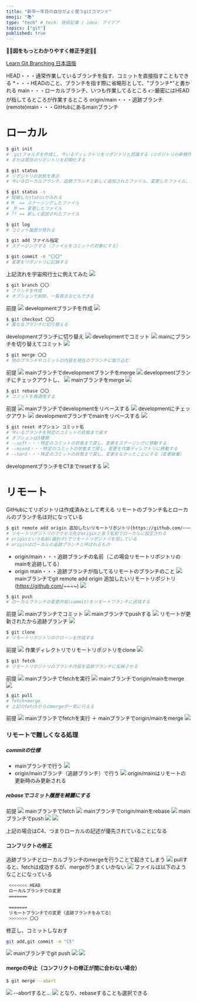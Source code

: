 ```yaml
---
title: "新卒一年目の自分がよく使うgitコマンド"
emoji: "📚"
type: "tech" # tech: 技術記事 / idea: アイデア
topics: ["git"]
published: true
---
```


🚨🚨**図をもっとわかりやすく修正予定**🚨🚨

[Learn Git Branching 日本語版](https://learngitbranching.js.org/?locale=ja)

HEAD・・・通常作業しているブランチを指す、コミットを直接指すこともできる
\*・・・HEADのこと、ブランチを指す際に省略形として、"ブランチ*"と書かれる
main・・・ローカルブランチ、いつも作業してるところ
👉厳密にはHEADが指してるところが作業するところ
origin/main・・・追跡ブランチ
(remote)main・・・GitHubにあるmainブランチ

# ローカル
```sh
$ git init 
# .gitフォルダを作成し、今いるディレクトリをリポジトリと認識する（リポジトリの新規作成）
# または既存のリポジトリを初期化する

$ git status
# リポジトリの状態を表示
# 今いるローカルブランチ、追跡ブランチと新しく追加されたファイル、変更したファイル、ステージングしたファイルがわかる

$ git status -s
# 短縮したstatusがみれる
# M_ == ステージングしたファイル
# _M == 変更したファイル
# ?? == 新しく追加されたファイル

$ git log
# コミット履歴が見れる

$ git add ファイル指定
# ステージングする（ファイルをコミットの対象にする）

$ git commit -m "〇〇"
# 変更をリポジトリに記録する
```
上記流れを宇宙飛行士に例えてみた
![](https://storage.googleapis.com/zenn-user-upload/5c5bf3898c67ee0699783042.png)

```sh
$ git branch 〇〇
# ブランチを作成
# オプションで削除、一覧表示などもできる
```
前提
![](https://storage.googleapis.com/zenn-user-upload/2250d965ec00938e18d09398.png)
developmentブランチを作成
![](https://storage.googleapis.com/zenn-user-upload/6bbbd5fa9f020dbd7991516c.png)

```sh
$ git checkout 〇〇
# 異なるブランチに切り替える
```
developmentブランチに切り替え
![](https://storage.googleapis.com/zenn-user-upload/2e0fbf1807fe3c8a0a176384.png)
developmentでコミット
![](https://storage.googleapis.com/zenn-user-upload/6fd198004d117e1e0181a445.png)
mainにブランチを切り替えてコミット
![](https://storage.googleapis.com/zenn-user-upload/ce1470180e4042892cc0d1cd.png)

```sh
$ git merge 〇〇
# 他のブランチやコミットの内容を現在のブランチに取り込む
```
前提
![](https://storage.googleapis.com/zenn-user-upload/f1f4ac3b2ef99373c97b7c68.png)
mainブランチでdevelopmentブランチをmerge
![](https://storage.googleapis.com/zenn-user-upload/f938a3d798a62881de8a3df4.png)
developmentブランチにチェックアウトし、
![](https://storage.googleapis.com/zenn-user-upload/ef0d92785c480e84916264d1.png)
mainブランチをmerge
![](https://storage.googleapis.com/zenn-user-upload/d34381532f2e7954c2ee31fa.png)

```sh
$ git rebase 〇〇
# コミットを再適用する
```
前提
![](https://storage.googleapis.com/zenn-user-upload/f1f4ac3b2ef99373c97b7c68.png)
mainブランチでdevelopmentをリベースする
![](https://storage.googleapis.com/zenn-user-upload/805fe1a029318d7215246420.png)
developmentにチェックアウト
![](https://storage.googleapis.com/zenn-user-upload/725b3f10f36f58715d7b1952.png)
developmentブランチでmainをリベースする
![](https://storage.googleapis.com/zenn-user-upload/7ab210023ebe490c79f602a0.png)

```sh
$ git reset オプション コミット名
# 今いるブランチを特定のコミットの状態まで戻す
# オプションは3種類
# --soft・・・特定のコミットの状態まで戻し、変更をステージングに移動する
# --mixed・・・特定のコミットの状態まで戻し、変更を作業ディレクトリに移動する
# --hard・・・特定のコミットの状態まで戻し、変更をなかったことにする（変更破棄）
```
developmentブランチをC1までresetする
![](https://storage.googleapis.com/zenn-user-upload/910f7c33d25156c9769d48d6.png)

# リモート
GitHubにてリポジトリは作成済みとして考える
リモートのブランチ名とローカルのブランチ名は対になっている

```sh
$ git remote add origin 追加したいリモートリポジトリ(https://github.com/~~~~)
# リモートリポジトリのアクセス先がoriginと言う名前でローカルに設定される
# originという名前(識別子)でリモートリポジトリを指している
# originはローカルの追跡ブランチと呼ばれるもの
```
- origin/main・・・追跡ブランチの名前（この場合リモートリポジトリのmainを追跡してる）
- origin main・・・追跡ブランチが指してるリモートのブランチのこと
![](https://storage.googleapis.com/zenn-user-upload/db912541f33bedb3d233c05f.png)
mainブランチでgit remote add origin 追加したいリモートリポジトリ(https://github.com/~~~~)
![](https://storage.googleapis.com/zenn-user-upload/6e0eac13ef255818a00b5283.png)

```sh
$ git push
# ローカルブランチの変更内容(commit)をリモートブランチに送信する
```
前提
![](https://storage.googleapis.com/zenn-user-upload/8d8797921919624384bda3ca.png)
mainブランチでコミット
![](https://storage.googleapis.com/zenn-user-upload/c9ac4ebe7ae63c5267b42e6d.png)
mainブランチでpushする
![](https://storage.googleapis.com/zenn-user-upload/3f9103a5a3dedb16175bdb37.png)
リモートが更新されたから追跡ブランチ
![](https://storage.googleapis.com/zenn-user-upload/763f8c0f950962bb9a85aacd.png)

```sh
$ git clone
# リモートリポジトリのクローンを作成する
```
前提
![](https://storage.googleapis.com/zenn-user-upload/c5b16da131e56ba300457113.png)
作業ディレクトリでリモートリポジトリをclone
![](https://storage.googleapis.com/zenn-user-upload/461b10d916d9d5a4fc5c5f48.png)
```sh
$ git fetch
# リモートリポジトリのブランチ内容を追跡ブランチに反映させる
```
前提
![](https://storage.googleapis.com/zenn-user-upload/64180b98b24610b6afc8c6a4.png)
mainブランチでfetchを実行
![](https://storage.googleapis.com/zenn-user-upload/7445e5c093840c2dc7b26885.png)
mainブランチでorigin/mainをmerge
![](https://storage.googleapis.com/zenn-user-upload/d4183da180d4d40193c29a63.png)
```sh
$ git pull
# fetch+merge
# 上記のfetchからのmergeが一気に行える
```
前提
![](https://storage.googleapis.com/zenn-user-upload/64180b98b24610b6afc8c6a4.png)
mainブランチでfetchを実行 ＋ mainブランチでorigin/mainをmerge
![](https://storage.googleapis.com/zenn-user-upload/d4183da180d4d40193c29a63.png)


### リモートで難しくなる処理
##### commitの仕様
- mainブランチで行う
![](https://storage.googleapis.com/zenn-user-upload/fbf5d27bcb3b1049bf9dc9d0.png)
- origin/mainブランチ（追跡ブランチ）で行う
![](https://storage.googleapis.com/zenn-user-upload/c173a447ecb85066bfd51702.png)
origin/mainはリモートの更新時のみ更新される
##### rebaseでコミット履歴を綺麗にする
前提
![](https://storage.googleapis.com/zenn-user-upload/37ac058f5c1703570f3e9e8a.png)
mainブランチでfetch
![](https://storage.googleapis.com/zenn-user-upload/9c9f78d87991a24679cfe413.png)
mainブランチでorigin/mainをrebase
![](https://storage.googleapis.com/zenn-user-upload/1dc67ea1b3a90219d46b9616.png)
mainブランチでpush
![](https://storage.googleapis.com/zenn-user-upload/71bfff12b5b31f3d43ab2967.png)
![](https://storage.googleapis.com/zenn-user-upload/5d365b82070b87c19a81e314.png)

上記の場合はC4、つまりローカルの記述が優先されていることになる

#### コンフリクトの修正
追跡ブランチとローカルブランチのmergeを行うことで起きてしまう
![](https://storage.googleapis.com/zenn-user-upload/73d5bb8cf7ebbe90eaa0721d.png)
pullすると、fetchは成功するが、mergeがうまくいかない
![](https://storage.googleapis.com/zenn-user-upload/b24930b57dca7539deee0168.png)
ファイルは以下のようなことになっている
```sh
 <<<<<<< HEAD
 ローカルブランチでの変更
 ======= 
 
 =======
 リモートブランチでの変更（追跡ブランチをみてる）
 >>>>>>> 〇〇
```
修正し、コミットしなおす
```sh
git add,git commit -m "C5"
```
![](https://storage.googleapis.com/zenn-user-upload/0ae9969385f4dc438a8e9f38.png)
mainブランチでgit push
![](https://storage.googleapis.com/zenn-user-upload/7f1ad1e7c0e7bb9d5b528bff.png)
![](https://storage.googleapis.com/zenn-user-upload/86e8c2e00313324bd2f4c941.png)

#### mergeの中止（コンフリクトの修正が間に合わない場合）
```sh
$ git merge --abort
```
![](https://storage.googleapis.com/zenn-user-upload/b24930b57dca7539deee0168.png)
--abortすると...
![](https://storage.googleapis.com/zenn-user-upload/91395fe1c0d028a31ee0739b.png)
となり、rebaseすることも選択できる
